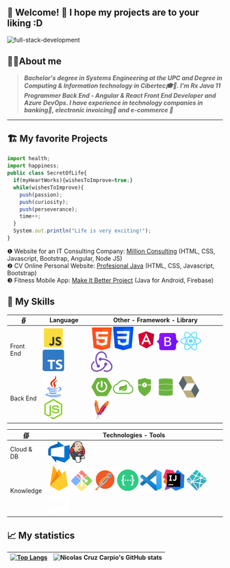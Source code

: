 <!-- <img align="center" src="https://github.com/nicolasbncruz/nicolasbncruz/blob/master/banner.png"/> -->
## 🏡 Welcome! 👋 I hope my projects are to your liking :D
<span style="align:center">![full-stack-development](https://user-images.githubusercontent.com/24864482/111586408-c8dd8a80-878e-11eb-94c8-483e2962a667.gif)</span>

## 👨‍💻About me
> ***Bachelor's degree in Systems Engineering at the UPC and Degree in Computing & Information technology in Cibertec🎓🥇. I'm Rx Java 11 Programmer Back End - Angular & React Front End Developer and Azure DevOps. I have experience in technology companies in banking🏦, electronic invoicing🧾 and e-commerce 🛒***
***
## 🏗 My favorite Projects
```javascript
import health;
import happiness;
public class SecretOfLife{
  if(myHeartWorks){wishesToImprove=true;} 
  while(wishesToImprove){    
    push(passion);    
    push(curiosity);
    push(perseverance);
    time++;
  }  
  System.out.println("Life is very exciting!");
}
```

❶ Website for an IT Consulting Company: [Million Consulting](https://github.com/nicolasbncruz/upc) (HTML, CSS, Javascript, Bootstrap, Angular, Node JS)  
❷ CV Online Personal Website: [Profesional Java](https://github.com/nicolasbncruz/webpage) (HTML, CSS, Javascript, Bootstrap)  
❸ Fitness Mobile App: [Make It Better Project](https://github.com/nicolasbncruz/makeitbetter) (Java for Android, Firebase)  
<!---❹ My favorite search engine is [Duck Duck Go](https://duckduckgo.com)  
❺ My favorite search engine is [Duck Duck Go](https://duckduckgo.com)  esa ess
❻  
❼  
❽  
❾  
❿  //-->

## 🧰 My Skills
| ∯ | Language | Other - Framework - Library |
| --- | --- | --- |
| Front End | ![](javascript.png)![](typescript.png) | ![](html.png)![](css.png) ![](angular.png)![](bootstrap.png) ![](react.png)![](redux.png)   |
| Back End   | ![](java.png)![](node-js.png)        | ![](spring.png)![](cloud.png)![](security.png)![](data.png)    ![](hibernate.png)![](maven.png) |

|  ∰ | Technologies - Tools |
| --- | --- |
| Cloud & DB | ![](azure-devops.png)![](Jenkins2.png) |
| Knowledge | ![](firebase.png) ![](git-bash.png) ![](postman.png) ![](swagger.png)  ![](visual.png) ![](intellij.png) ![](netlify.png) ![](railway.png) |

## 📈 My statistics
|[![Top Langs](https://github-readme-stats.vercel.app/api/top-langs/?username=nicolasbncruz&show_icons=true&theme=tokyonight)](https://github.com/nicolasbncruz/github-readme-stats)|![Nicolas Cruz Carpio's GitHub stats](https://github-readme-stats.vercel.app/api?username=nicolasbncruz&show_icons=true&theme=tokyonight)|
|---|---|

